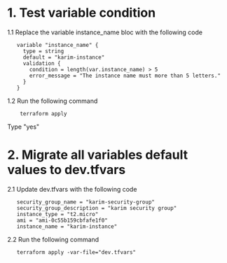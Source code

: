 # 1. Test variable condition

1.1 Replace the variable instance_name bloc with the following code
```
   variable "instance_name" {
     type = string
     default = "karim-instance"
     validation {
       condition = length(var.instance_name) > 5
       error_message = "The instance name must more than 5 letters."
     }
   }
```

1.2 Run the following command
```
    terraform apply
```
Type "yes"

# 2. Migrate all variables default values to dev.tfvars

2.1 Update dev.tfvars with the following code
```
   security_group_name = "karim-security-group"
   security_group_description = "karim security group"
   instance_type = "t2.micro"
   ami = "ami-0c55b159cbfafe1f0"
   instance_name = "karim-instance"
```

2.2 Run the following command

```
   terraform apply -var-file="dev.tfvars"
```